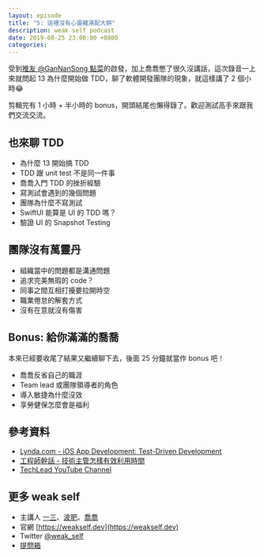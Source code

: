 ```yaml
---
layout: episode
title: "5: 這裡沒有心靈雞湯配大餅"
description: weak self podcast
date: 2019-08-25 23:00:00 +0800
categories: 
---
```



受到[推友 @GanNanSong 點菜](https://twitter.com/gannasong/status/1163505778780590080?s=21)的啟發，加上喬喬憋了很久沒講話，這次錄音一上來就問起 13 為什麼開始做 TDD，聊了軟體開發團隊的現象，就這樣講了 2 個小時😂

剪輯完有 1 小時 + 半小時的 bonus，開頭結尾也懶得錄了。歡迎測試高手來跟我們交流交流。

## 也來聊 TDD
* 為什麼 13 開始搞 TDD
* TDD 跟 unit test 不是同一件事
* 喬喬入門 TDD 的挫折經驗
* 寫測試會遇到的幾個問題
* 團隊為什麼不寫測試
* SwiftUI 能算是 UI 的 TDD 嗎？
* 驗證 UI 的 Snapshot Testing

## 團隊沒有萬靈丹
* 組織當中的問題都是溝通問題
* 追求完美無瑕的 code？
* 同事之間互相打擾要拉開時空
* 職業倦怠的解套方式
* 沒有在意就沒有傷害

## Bonus: 給你滿滿的喬喬

本來已經要收尾了結果又繼續聊下去，後面 25 分鐘就當作 bonus 吧！

* 喬喬反省自己的職涯
* Team lead 或團隊領導者的角色
* 導入敏捷為什麼沒效
* 享勞健保怎麼會是福利

## 參考資料
* [Lynda.com - iOS App Development: Test-Driven Development](https://www.lynda.com/iOS-tutorials/iOS-App-Development-Test-Driven-Development/672254-2.html)
* [工程師幹話 - 技術主管怎樣有效利用時間](https://medium.com/@p5d12000/技術主管怎樣有效利用時間-135ec235552)
* [TechLead YouTube Channel](https://www.youtube.com/channel/UC4xKdmAXFh4ACyhpiQ_3qBw)

## 更多 weak self

* 主講人 [一三](https://twitter.com/@ethanhuang13)、[波肥](https://twitter.com/@PofatTseng)、[喬喬](https://twitter.com/@joe_trash_talk)
* 官網 [https://weakself.dev](https://weakself.dev)
* Twitter [@weak_self](https://twitter.com/weak_self)
* [提問箱](https://peing.net/zh-TW/weak_self)